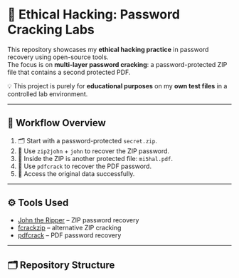 # 🔐 Ethical Hacking: Password Cracking Labs  

This repository showcases my **ethical hacking practice** in password recovery using open-source tools.  
The focus is on **multi-layer password cracking**: a password-protected ZIP file that contains a second protected PDF.  

💡 This project is purely for **educational purposes** on my **own test files** in a controlled lab environment.  

---

## 📂 Workflow Overview  

1. 🗂️ Start with a password-protected `secret.zip`.  
2. 🔑 Use `zip2john` + `john` to recover the ZIP password.  
3. 📑 Inside the ZIP is another protected file: `mi5hal.pdf`.  
4. 🧩 Use `pdfcrack` to recover the PDF password.  
5. 🎯 Access the original data successfully.  

---

## ⚙️ Tools Used  

- [John the Ripper](https://www.openwall.com/john/) – ZIP password recovery  
- [fcrackzip](https://manpages.debian.org/fcrackzip) – alternative ZIP cracking  
- [pdfcrack](http://pdfcrack.sourceforge.net/) – PDF password recovery  

---

## 🗂️ Repository Structure  


